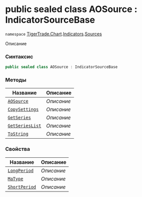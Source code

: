 
# public sealed class AOSource : IndicatorSourceBase
`namespace` [TigerTrade.Chart](../../../TigerTrade.Chart.md).[Indicators](../../../TigerTrade.Chart/Indicators.md).[Sources](../../../TigerTrade.Chart/Indicators/Sources.md)



Описание

### Синтаксис
```csharp
public sealed class AOSource : IndicatorSourceBase
```


### Методы
| Название | Описание |
| --- | --- |
| [`AOSource`](./AOSource.cs/Методы/AOSource.md) | *Описание* |
| [`CopySettings`](./AOSource.cs/Методы/CopySettings.md) | *Описание* |
| [`GetSeries`](./AOSource.cs/Методы/GetSeries.md) | *Описание* |
| [`GetSeriesList`](./AOSource.cs/Методы/GetSeriesList.md) | *Описание* |
| [`ToString`](./AOSource.cs/Методы/ToString.md) | *Описание* |

### Свойства
| Название | Описание |
| --- | --- |
| [`LongPeriod`](./AOSource.cs/Свойства/LongPeriod.md) | *Описание* |
| [`MaType`](./AOSource.cs/Свойства/MaType.md) | *Описание* |
| [`ShortPeriod`](./AOSource.cs/Свойства/ShortPeriod.md) | *Описание* |



